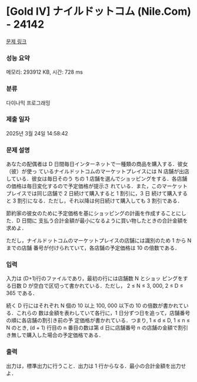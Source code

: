 # [Gold IV] ナイルドットコム (Nile.Com) - 24142 

[문제 링크](https://www.acmicpc.net/problem/24142) 

### 성능 요약

메모리: 293912 KB, 시간: 728 ms

### 분류

다이나믹 프로그래밍

### 제출 일자

2025년 3월 24일 14:58:42

### 문제 설명

<p>あなたの配偶者は D 日間毎日インターネットで一種類の商品を購入する．彼女（彼）が使っ ているナイルドットコムのマーケットプレイスには N 店舗が出店している．彼女は毎日そのう ちの 1 店舗を選んでショッピングをする．各店舗の価格は毎日変化するので予定価格が提示さ れている．また，このマーケットプレイスでは同じ店舗で 2 日続けて購入すると 1 割引に，3 日 続けて購入すると 3 割引になる．ただし，それ以降は何日続けて購入しても 3 割引である．</p>

<p>節約家の彼女のために予定価格を基にショッピングの計画を作成することにした．D 日間に 支払う合計金額が最小になるように買い物したときの合計金額を求めよ．</p>

<p>ただし，ナイルドットコムのマーケットプレイスの店舗には識別のため 1 から N までの店舗 番号が付けられていて，各店舗の予定価格は 10 の倍数である．</p>

### 입력 

 <p>入力は (D+1)行のファイルであり，最初の行には店舗数 N とショッ ピングをする日数 D が空白で区切って書かれている．ただし， 2 ≤ N ≤ 3, 000, 2 ≤ D ≤ 365 である．</p>

<p>続く D 行にはそれぞれ N 個の 10 以上 100, 000 以下の 10 の倍数が書かれている．これらの 数は金額を表わしていて各行に，1 日分ずつ日を追って，店舗番号の順に各店舗の割引き前の予 定価格が書かれている．つまり, 1 ≤ d ≤ D, 1 ≤ n ≤ N のとき, (d + 1) 行目の n 番目の数は第 d 日に店舗番号 n の店舗の金額で割引き無しで購入した場合の予定価格である．</p>

### 출력 

 <p>出力は，標準出力に行うこと．出力は 1 行からなる．最小の合計金額を出力せよ．</p>

